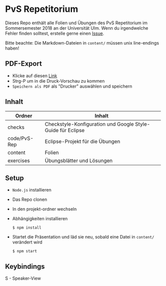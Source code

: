 # PvS Repetitorium

Dieses Repo enthält alle Folien und Übungen des PvS Repetitorium im Sommersemester 2018 an der Universität Ulm.
Wenn du irgendwelche Fehler finden solltest, erstelle gerne einen [Issue](https://github.com/onc/PvS-Repetitorium/issues/new). 

Bitte beachte: Die Markdown-Dateien in `content/` müssen unix line-endings haben!

## PDF-Export

- Klicke auf diesen [Link](https://onc.github.io/PvS-Repetitorium/?print-pdf#/)
- Strg-P um in die Druck-Vorschau zu kommen
- `Speichern als PDF` als "Drucker" auswählen und speichern

## Inhalt

| Ordner       | Inhalt                                                      |
| ------------ | ----------------------------------------------------------- |
| checks       | Checkstyle-Konfiguration und Google Style-Guide für Eclipse |
| code/PvS-Rep | Eclipse-Projekt für die Übungen                             |
| content      | Folien                                                      |
| exercises    | Übungsblätter und Lösungen                                  |

## Setup

- `Node.js` installieren
- Das Repo clonen
- In den projekt-ordner wechseln
- Abhängigkeiten installieren

    ```
    $ npm install
    ```

- Startet die Präsentation und läd sie neu, sobald eine Datei in `content/` verändert wird

    ```
    $ npm start
    ```

## Keybindings

S - Speaker-View
